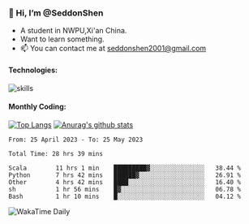 ### 👋 Hi, I’m @SeddonShen
- A student in NWPU,Xi'an China.
- Want to learn something.
- 📫 You can contact me at seddonshen2001@gmail.com

#### Technologies:

![skills](https://skillicons.dev/icons?i=scala,js,html,css,bootstrap,jquery,c,cpp,cloudflare,django,docker,flask,git,github,githubactions,linux,latex,mysql,nodejs,ps,php,pr,py,raspberrypi,redis,unreal,v,vscode,vue,bash)

#### Monthly Coding:
[![Top Langs](https://github-readme-stats.vercel.app/api/top-langs?username=seddonshen&show_icons=true&locale=en&layout=compact&hide=html&langs_count=8)](https://github.com/SeddonShen/)
[![Anurag's github stats](https://github-readme-stats.vercel.app/api?username=SeddonShen&count_private=true&show_icons=true)](https://github.com/anuraghazra/github-readme-stats)
<!--START_SECTION:waka-->

```text
From: 25 April 2023 - To: 25 May 2023

Total Time: 28 hrs 39 mins

Scala        11 hrs 1 min    █████████▓░░░░░░░░░░░░░░░   38.44 %
Python       7 hrs 42 mins   ██████▓░░░░░░░░░░░░░░░░░░   26.91 %
Other        4 hrs 42 mins   ████░░░░░░░░░░░░░░░░░░░░░   16.40 %
sh           1 hr 56 mins    █▓░░░░░░░░░░░░░░░░░░░░░░░   06.78 %
Bash         1 hr 10 mins    █░░░░░░░░░░░░░░░░░░░░░░░░   04.12 %
```

<!--END_SECTION:waka-->

![WakaTime Daily](https://wakatime.com/share/@seddon2001/61a7e342-5f12-4fea-bf92-1fac161e97d6.svg)
<!---
SeddonShen/SeddonShen is a ✨ special ✨ repository because its `README.md` (this file) appears on your GitHub profile.
You can click the Preview link to take a look at your changes.
--->

